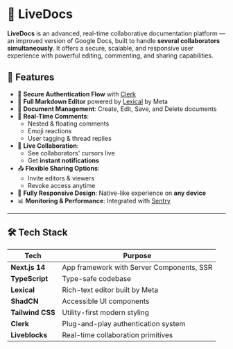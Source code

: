 # 📝 LiveDocs

**LiveDocs** is an advanced, real-time collaborative documentation platform — an improved version of Google Docs, built to handle **several collaborators simultaneously**. It offers a secure, scalable, and responsive user experience with powerful editing, commenting, and sharing capabilities.

## 🚀 Features

- 🔐 **Secure Authentication Flow** with [Clerk](https://clerk.dev)
- 🧠 **Full Markdown Editor** powered by [Lexical](https://lexical.dev) by Meta
- 📄 **Document Management**: Create, Edit, Save, and Delete documents
- 💬 **Real-Time Comments**: 
  - Nested & floating comments  
  - Emoji reactions  
  - User tagging & thread replies  
- 👥 **Live Collaboration**:
  - See collaborators' cursors live  
  - Get **instant notifications**
- 📤 **Flexible Sharing Options**:
  - Invite editors & viewers
  - Revoke access anytime
- 📱 **Fully Responsive Design**: Native-like experience on **any device**
- 📊 **Monitoring & Performance**: Integrated with [Sentry](https://sentry.io)

---

## 🛠️ Tech Stack

| Tech            | Purpose                                      |
|-----------------|----------------------------------------------|
| **Next.js 14**  | App framework with Server Components, SSR    |
| **TypeScript**  | Type-safe codebase                           |
| **Lexical**     | Rich-text editor built by Meta               |
| **ShadCN**      | Accessible UI components                     |
| **Tailwind CSS**| Utility-first modern styling                 |
| **Clerk**       | Plug-and-play authentication system          |
| **Liveblocks**  | Real-time collaboration primitives           |

